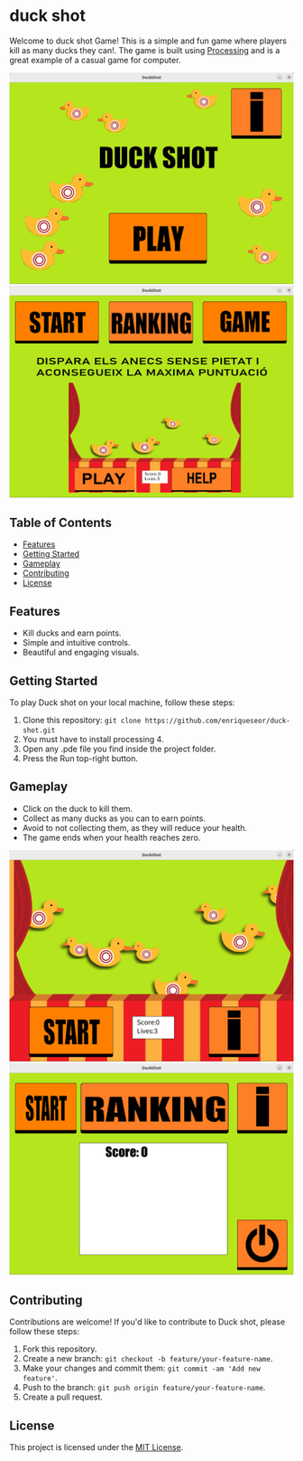 # duck shot

Welcome to duck shot Game! This is a simple and fun game where players kill as many ducks they can!. The game is built using [Processing](https://processing.org/) and is a great example of a casual game for computer.

![screenPlay](images/screenPlay.png)
![screenHelp](images/screenHelp.png)

## Table of Contents

- [Features](#features)
- [Getting Started](#getting-started)
- [Gameplay](#gameplay)
- [Contributing](#contributing)
- [License](#license)

## Features

- Kill ducks and earn points.
- Simple and intuitive controls.
- Beautiful and engaging visuals.

## Getting Started

To play Duck shot on your local machine, follow these steps:

1. Clone this repository: `git clone https://github.com/enriqueseor/duck-shot.git`
2. You must have to install processing 4.
3. Open any .pde file you find inside the project folder.
4. Press the Run top-right button.

## Gameplay

- Click on the duck to kill them.
- Collect as many ducks as you can to earn points.
- Avoid to not collecting them, as they will reduce your health.
- The game ends when your health reaches zero.

![screenGame](images/screenGame.png)
![screenRank](images/screenRank.png)

## Contributing

Contributions are welcome! If you'd like to contribute to Duck shot, please follow these steps:

1. Fork this repository.
2. Create a new branch: `git checkout -b feature/your-feature-name`.
3. Make your changes and commit them: `git commit -am 'Add new feature'`.
4. Push to the branch: `git push origin feature/your-feature-name`.
5. Create a pull request.

## License

This project is licensed under the [MIT License](LICENSE).

